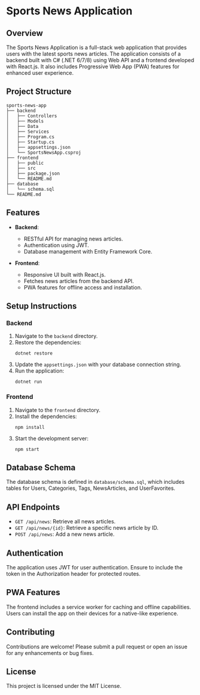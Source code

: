 # Sports News Application

## Overview
The Sports News Application is a full-stack web application that provides users with the latest sports news articles. The application consists of a backend built with C# (.NET 6/7/8) using Web API and a frontend developed with React.js. It also includes Progressive Web App (PWA) features for enhanced user experience.

## Project Structure
```
sports-news-app
├── backend
│   ├── Controllers
│   ├── Models
│   ├── Data
│   ├── Services
│   ├── Program.cs
│   ├── Startup.cs
│   ├── appsettings.json
│   └── SportsNewsApp.csproj
├── frontend
│   ├── public
│   ├── src
│   ├── package.json
│   └── README.md
├── database
│   └── schema.sql
└── README.md
```

## Features
- **Backend**: 
  - RESTful API for managing news articles.
  - Authentication using JWT.
  - Database management with Entity Framework Core.

- **Frontend**: 
  - Responsive UI built with React.js.
  - Fetches news articles from the backend API.
  - PWA features for offline access and installation.

## Setup Instructions

### Backend
1. Navigate to the `backend` directory.
2. Restore the dependencies:
   ```
   dotnet restore
   ```
3. Update the `appsettings.json` with your database connection string.
4. Run the application:
   ```
   dotnet run
   ```

### Frontend
1. Navigate to the `frontend` directory.
2. Install the dependencies:
   ```
   npm install
   ```
3. Start the development server:
   ```
   npm start
   ```

## Database Schema
The database schema is defined in `database/schema.sql`, which includes tables for Users, Categories, Tags, NewsArticles, and UserFavorites.

## API Endpoints
- `GET /api/news`: Retrieve all news articles.
- `GET /api/news/{id}`: Retrieve a specific news article by ID.
- `POST /api/news`: Add a new news article.

## Authentication
The application uses JWT for user authentication. Ensure to include the token in the Authorization header for protected routes.

## PWA Features
The frontend includes a service worker for caching and offline capabilities. Users can install the app on their devices for a native-like experience.

## Contributing
Contributions are welcome! Please submit a pull request or open an issue for any enhancements or bug fixes.

## License
This project is licensed under the MIT License.